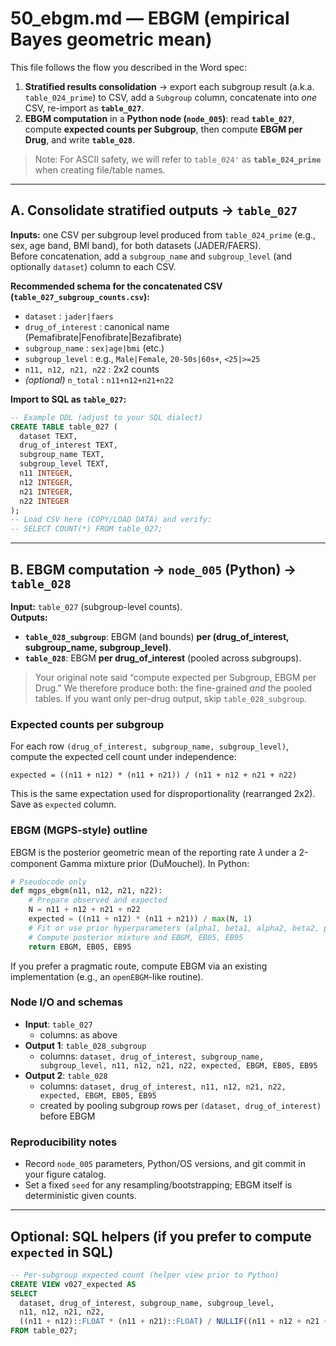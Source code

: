# 50_ebgm.md — EBGM (empirical Bayes geometric mean)

This file follows the flow you described in the Word spec:

1) **Stratified results consolidation** → export each subgroup result (a.k.a. `table_024_prime`) to CSV, add a `Subgroup` column, concatenate into *one* CSV, re-import as **`table_027`**.
2) **EBGM computation** in a **Python node (`node_005`)**: read **`table_027`**, compute **expected counts per Subgroup**, then compute **EBGM per Drug**, and write **`table_028`**.

> Note: For ASCII safety, we will refer to `table_024'` as **`table_024_prime`** when creating file/table names.

---

## A. Consolidate stratified outputs → `table_027`

**Inputs:** one CSV per subgroup level produced from `table_024_prime` (e.g., sex, age band, BMI band), for both datasets (JADER/FAERS).  
Before concatenation, add a `subgroup_name` and `subgroup_level` (and optionally `dataset`) column to each CSV.

**Recommended schema for the concatenated CSV (`table_027_subgroup_counts.csv`):**

- `dataset` : `jader|faers`
- `drug_of_interest` : canonical name (Pemafibrate|Fenofibrate|Bezafibrate)
- `subgroup_name` : `sex|age|bmi` (etc.)
- `subgroup_level` : e.g., `Male|Female`, `20-50s|60s+`, `<25|>=25`
- `n11, n12, n21, n22` : 2x2 counts
- *(optional)* `n_total` : `n11+n12+n21+n22`

**Import to SQL as `table_027`:**

```sql
-- Example DDL (adjust to your SQL dialect)
CREATE TABLE table_027 (
  dataset TEXT,
  drug_of_interest TEXT,
  subgroup_name TEXT,
  subgroup_level TEXT,
  n11 INTEGER,
  n12 INTEGER,
  n21 INTEGER,
  n22 INTEGER
);
-- Load CSV here (COPY/LOAD DATA) and verify:
-- SELECT COUNT(*) FROM table_027;
```

---

## B. EBGM computation → `node_005` (Python) → `table_028`

**Input:** `table_027` (subgroup-level counts).  
**Outputs:**

- **`table_028_subgroup`**: EBGM (and bounds) **per (drug_of_interest, subgroup_name, subgroup_level)**.
- **`table_028`**: EBGM **per drug_of_interest** (pooled across subgroups).

> Your original note said “compute expected per Subgroup, EBGM per Drug.” We therefore produce both: the fine-grained *and* the pooled tables. If you want only per-drug output, skip `table_028_subgroup`.

### Expected counts per subgroup

For each row `(drug_of_interest, subgroup_name, subgroup_level)`, compute the expected cell count under independence:

```
expected = ((n11 + n12) * (n11 + n21)) / (n11 + n12 + n21 + n22)
```

This is the same expectation used for disproportionality (rearranged 2x2). Save as `expected` column.

### EBGM (MGPS-style) outline

EBGM is the posterior geometric mean of the reporting rate 𝜆 under a 2-component Gamma mixture prior (DuMouchel). In Python:

```python
# Pseudocode only
def mgps_ebgm(n11, n12, n21, n22):
    # Prepare observed and expected
    N = n11 + n12 + n21 + n22
    expected = ((n11 + n12) * (n11 + n21)) / max(N, 1)
    # Fit or use prior hyperparameters (alpha1, beta1, alpha2, beta2, p)
    # Compute posterior mixture and EBGM, EB05, EB95
    return EBGM, EB05, EB95
```

If you prefer a pragmatic route, compute EBGM via an existing implementation (e.g., an `openEBGM`-like routine).

### Node I/O and schemas

- **Input**: `table_027`
  - columns: as above
- **Output 1**: `table_028_subgroup`
  - columns: `dataset, drug_of_interest, subgroup_name, subgroup_level, n11, n12, n21, n22, expected, EBGM, EB05, EB95`
- **Output 2**: `table_028`
  - columns: `dataset, drug_of_interest, n11, n12, n21, n22, expected, EBGM, EB05, EB95`
  - created by pooling subgroup rows per `(dataset, drug_of_interest)` before EBGM

### Reproducibility notes

- Record `node_005` parameters, Python/OS versions, and git commit in your figure catalog.  
- Set a fixed `seed` for any resampling/bootstrapping; EBGM itself is deterministic given counts.

---

## Optional: SQL helpers (if you prefer to compute `expected` in SQL)

```sql
-- Per-subgroup expected count (helper view prior to Python)
CREATE VIEW v027_expected AS
SELECT
  dataset, drug_of_interest, subgroup_name, subgroup_level,
  n11, n12, n21, n22,
  ((n11 + n12)::FLOAT * (n11 + n21)::FLOAT) / NULLIF((n11 + n12 + n21 + n22), 0) AS expected
FROM table_027;
```
